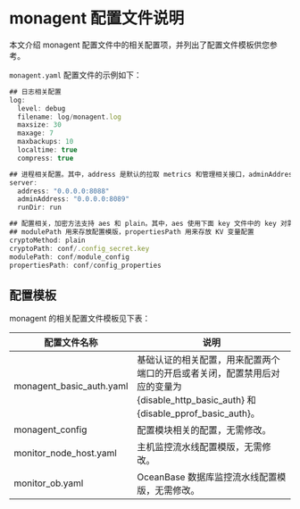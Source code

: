 # monagent 配置文件说明

本文介绍 monagent 配置文件中的相关配置项，并列出了配置文件模板供您参考。

`monagent.yaml` 配置文件的示例如下：

```javascript
## 日志相关配置
log:
  level: debug
  filename: log/monagent.log
  maxsize: 30
  maxage: 7
  maxbackups: 10
  localtime: true
  compress: true

## 进程相关配置。其中，address 是默认的拉取 metrics 和管理相关接口，adminAddress 是 pprof 调试端口。
server:
  address: "0.0.0.0:8088"
  adminAddress: "0.0.0.0:8089"
  runDir: run

## 配置相关，加密方法支持 aes 和 plain。其中，aes 使用下面 key 文件中的 key 对需要加密的配置项进行加密。
## modulePath 用来存放配置模版，propertiesPath 用来存放 KV 变量配置
cryptoMethod: plain
cryptoPath: conf/.config_secret.key
modulePath: conf/module_config
propertiesPath: conf/config_properties
```

## 配置模板

monagent 的相关配置文件模板见下表：

|          配置文件名称          |                                              说明                                               |
|--------------------------|-----------------------------------------------------------------------------------------------|
| monagent_basic_auth.yaml | 基础认证的相关配置，用来配置两个端口的开启或者关闭，配置禁用后对应的变量为 {disable_http_basic_auth} 和 {disable_pprof_basic_auth}。 |
| monagent_config          | 配置模块相关的配置，无需修改。                                                                               |
| monitor_node_host.yaml   | 主机监控流水线配置模版，无需修改。                                                                             |
| monitor_ob.yaml          | OceanBase 数据库监控流水线配置模版，无需修改。                                                                  |
